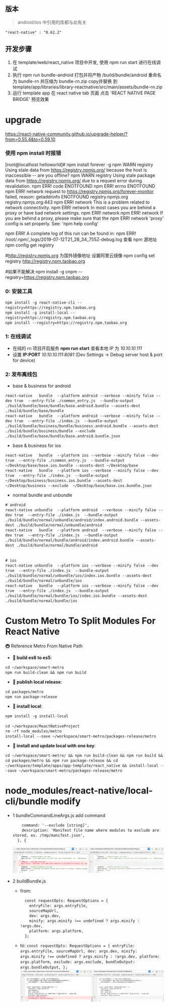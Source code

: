 ## 版本
> android/ios 中引用的库都与此有关
```
"react-native" : "0.62.2"
```

## 开发步骤
1. 在 template/web/react_native 项目中开发, 使用 npm run start 进行在线调试
2. 执行 npm run bundle-android 打包并将产物 /build/bundle/android 重命名为 bundle-rn 并压缩为 bundle-rn.zip  copy并替换 到 template/app/libraries/library-reactnative/src/main/assets/bundle-rn.zip
4. 运行 template app 在 react native tab 页面 点击 'REACT NATIVE PAGE BRIDGE' 预览效果


# upgrade

https://react-native-community.github.io/upgrade-helper/?from=0.55.4&to=0.59.10

### 使用 npm install 时报错

[root@localhost helloworld]# npm install forever -g
npm WARN registry Using stale data from https://registry.npmjs.org/ because the host is inaccessible -- are you offline?
npm WARN registry Using stale package data from https://registry.npmjs.org/ due to a request error during revalidation.
npm ERR! code ENOTFOUND
npm ERR! errno ENOTFOUND
npm ERR! network request to https://registry.npmjs.org/forever-monitor failed, reason: getaddrinfo ENOTFOUND registry.npmjs.org registry.npmjs.org:443
npm ERR! network This is a problem related to network connectivity.
npm ERR! network In most cases you are behind a proxy or have bad network settings.
npm ERR! network
npm ERR! network If you are behind a proxy, please make sure that the
npm ERR! network 'proxy' config is set properly. See: 'npm help config'

npm ERR! A complete log of this run can be found in:
npm ERR! /root/.npm/\_logs/2019-07-12T21_28_34_755Z-debug.log
查看 npm 源地址
npm config get registry

#http://registry.npmjs.org 为国外镜像地址
设置阿里云镜像
npm config set registry http://registry.npm.taobao.org

#如果不能解决
npm install -g cnpm --registry=https://registry.npm.taobao.org

### 0: 安装工具

```
npm install -g react-native-cli --registry=https://registry.npm.taobao.org
npm install -g install-local --registry=https://registry.npm.taobao.org
npm install --registry=https://registry.npm.taobao.org
```

### 1: 在线调试

-   在纯的 rn 项目开启服务 **npm run start** 查看本地 IP 为 _10.10.10.111_
-   设置 **IP:PORT** _10.10.10.111:8081_ (Dev Settings -> Debug server host & port for device)

### 2: 发布离线包

-   base & business for android

```
react-native   bundle  --platform android --verbose --minify false --dev true  --entry-file ./common_entry.js  --bundle-output ./build/bundle/base/bundle/base.android.bundle --assets-dest ./build/bundle/base/bundle
react-native   bundle  --platform android --verbose --minify false --dev true  --entry-file ./index.js  --bundle-output ./build/bundle/business/bundle/business.android.bundle --assets-dest ./build/bundle/business/bundle --exclude  ./build/bundle/base/bundle/base.android.bundle.json
```

-   base & business for ios

```
react-native   bundle  --platform ios --verbose --minify false --dev true  --entry-file ./common_entry.js  --bundle-output ~/Desktop/base/base.ios.bundle --assets-dest ~/Desktop/base
react-native   bundle  --platform ios --verbose --minify false --dev true  --entry-file ./index.js  --bundle-output ~/Desktop/business/business.ios.bundle --assets-dest ~/Desktop/business --exclude  ~/Desktop/base/base.ios.bundle.json
```

-   normal bundle and unbundle

```
# android
react-native unbundle  --platform android  --verbose --minify false --dev true  --entry-file ./index.js  --bundle-output ./build/bundle/normal/unbundle/android/index.android.bundle --assets-dest ./build/bundle/normal/unbundle/android
react-native   bundle  --platform android  --verbose --minify false --dev true  --entry-file ./index.js  --bundle-output ./build/bundle/normal/bundle/android/index.android.bundle --assets-dest ./build/bundle/normal/bundle/android


# ios
react-native unbundle  --platform ios --verbose --minify false --dev true  --entry-file ./index.js  --bundle-output ./build/bundle/normal/unbundle/ios/index.ios.bundle --assets-dest ./build/bundle/normal/unbundle/ios
react-native   bundle  --platform ios --verbose --minify false --dev true  --entry-file ./index.js  --bundle-output ./build/bundle/normal/bundle/ios/index.ios.bundle --assets-dest ./build/bundle/normal/bundle/ios

```

# Custom Metro To Split Modules For React Native

🚇 Reference Metro From Native Path

-   **🚅 build es6 to es5**:

```
cd ~/workspace/smart-metro
npm run build-clean && npm run build
```

-   **🚅 publish local release**:

```
cd packages/metro
npm run package-release

```

-   **🚅 install local**:

```
npm install -g install-local

cd ~/workspace/ReactNativeProject
rm -rf node_modules/metro
install-local --save ~/workspace/smart-metro/packages-release/metro
```

-   **🚅 install and update local with one key**:

```
cd ~/workspace/smart-metro/ && npm run build-clean && npm run build && cd packages/metro && npm run package-release && cd ~/workspace/template/apps/app-template/react_native && install-local --save ~/workspace/smart-metro/packages-release/metro
```

# node_modules/react-native/local-cli/bundle modify

-   1 bundleCommandLineArgs.js add command

    ```
        command: '--exclude [string]',
        description: 'Manifest file name where modules to exclude are stored, ex. /tmp/manifest.json',
      }, {
    ```

    ![modify 1](./readme/rn_local_cli_custom_1.jpeg)

-   2 buildBundle.js

    -   from:

        ```
          const requestOpts: RequestOptions = {
            entryFile: args.entryFile,
            sourceMapUrl,
            dev: args.dev,
            minify: args.minify !== undefined ? args.minify : !args.dev,
            platform: args.platform,
          };
        ```

    -   to:
        `const requestOpts: RequestOptions = { entryFile: args.entryFile, sourceMapUrl, dev: args.dev, minify: args.minify !== undefined ? args.minify : !args.dev, platform: args.platform, exclude: args.exclude, bundleOutput: args.bundleOutput, };`
        ![modify 2](./readme/rn_local_cli_custom_2.jpeg)
